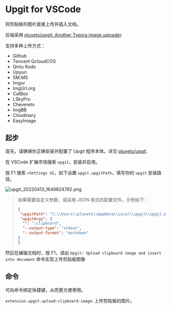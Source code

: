 # Upgit for VSCode

将剪贴板的图片直接上传并插入文档。

后端采用 [pluveto/upgit: Another Typora image uploader](https://github.com/pluveto/upgit).

支持多种上传方式：

+ Github
+ Tencent QcloudCOS
+ Qiniu Kodo
+ Upyun
+ SM.MS
+ Imgur
+ ImgUrl.org
+ CatBox
+ LSkyPro
+ Chevereto
+ ImgBB
+ Cloudinary
+ EasyImage

## 起步

首先，请确保你正确安装并配置了 Upgit 程序本体。详见 [pluveto/upgit](https://github.com/pluveto/upgit).

在 VSCode 扩展市场搜索 `upgit`，安装并启用。

按 F1 搜索 `>Settings UI`，如下设置 `upgit.upgitPath`，填写你的 `upgit` 安装路径。

![upgit_20220413_1649824782.png](https://cdn.jsdelivr.net/gh/pluveto/0images@master/2022/04/upgit_20220413_1649824782.png)

> 如果需要自定义参数，请采用 JSON 格式的配置文件，示例如下：
>
>```json
>{
>  "upgitPath": "C:\\Users\\pluveto\\AppData\\Local\\upgit\\upgit.exe",
>  "upgitArgs": {
>   "": ":clipboard",
>   "--output-type": "stdout",
>   "--output-format": "markdown"
> }
>}
>```

然后在编辑文档时，按 F1，调出 `Upgit: Upload clipboard image and insert into document` 命令实现上传剪贴板图像

## 命令

可向命令绑定快捷键，从而更方便使用。

`extension.upgit.upload-clipboard-image`: 上传剪贴板的图片。

